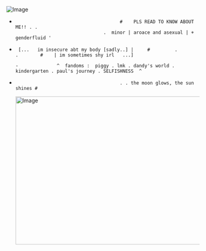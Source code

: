 
![Image](https://github.com/user-attachments/assets/6c45731a-ab0c-42da-a9aa-1fcd7e834db7)

  -
                                              #    PLS READ TO KNOW ABOUT ME!! . .
                                        .  minor | aroace and asexual | + genderfluid '
-      [...   im insecure abt my body [sadly..] |     #         .          .        #    | im sometimes shy irl   ...]
                                                                                                                                -              ^  fandoms :  piggy . lmk . dandy's world . kindergarten . paul's journey . SELFISHNESS  ^
-                                           . . the moon glows, the sun shines # 
     <img width="645" height="387" alt="Image" src="https://github.com/user-attachments/assets/fdce84ad-394b-4e97-959f- 617c8ccc9977" />
